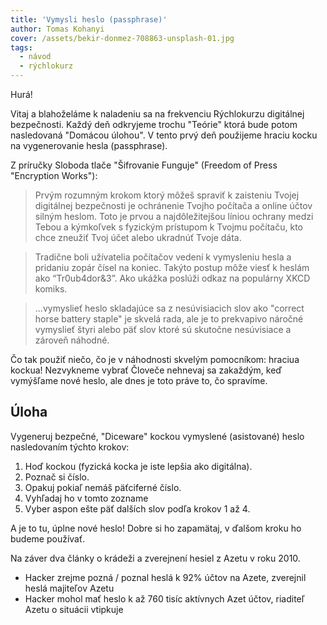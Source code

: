 ```yaml
---
title: 'Vymysli heslo (passphrase)'
author: Tomas Kohanyi
cover: /assets/bekir-donmez-708863-unsplash-01.jpg
tags:
  - návod
  - rýchlokurz
---
```


Hurá!

Vitaj a blahoželáme k naladeniu sa na frekvenciu Rýchlokurzu digitálnej bezpečnosti. Každý deň odkryjeme trochu "Teórie" ktorá bude potom nasledovaná "Domácou úlohou". V tento prvý deň použijeme hraciu kocku na vygenerovanie hesla (passphrase).

Z príručky Sloboda tlače "Šifrovanie Funguje" (Freedom of Press "Encryption Works"):

> Prvým rozumným krokom ktorý môžeš spraviť k zaisteniu Tvojej digitálnej bezpečnosti je ochránenie Tvojho počítača a online účtov silným heslom. Toto je prvou a najdôležitejšou líniou ochrany medzi Tebou a kýmkoľvek s fyzickým prístupom k Tvojmu počítaču, kto chce zneužiť Tvoj účet alebo ukradnúť Tvoje dáta.

> Tradične boli užívatelia počítačov vedení k vymysleniu hesla a pridaniu zopár čísel na koniec. Takýto postup môže viesť k heslám ako “Tr0ub4dor&3”. Ako ukážka poslúži odkaz na populárny XKCD komiks.

> ...vymyslieť heslo skladajúce sa z nesúvisiacich slov ako "correct horse battery staple" je skvelá rada, ale je to prekvapivo náročné vymyslieť štyri alebo päť slov ktoré sú skutočne nesúvisiace a zároveň náhodné.

Čo tak použiť niečo, čo je v náhodnosti skvelým pomocníkom: hraciua kockua! Nezvykneme vybrať Človeče nehnevaj sa zakaždým, keď vymýšľame nové heslo, ale dnes je toto práve to, čo spravíme.

## Úloha

Vygeneruj bezpečné, "Diceware" kockou vymyslené (asistované) heslo nasledovaním týchto krokov:

1. Hoď kockou (fyzická kocka je iste lepšia ako digitálna).
2. Poznač si číslo.
3. Opakuj pokiaľ nemáš päťciferné číslo.
4. Vyhľadaj ho v tomto zozname
5. Vyber aspon ešte päť dalších slov podľa krokov 1 až 4.

A je to tu, úplne nové heslo! Dobre si ho zapamätaj, v ďalšom kroku ho budeme používať.

Na záver dva články o krádeži a zverejnení hesiel z Azetu v roku 2010.

- Hacker zrejme pozná / poznal heslá k 92% účtov na Azete, zverejnil heslá majiteľov Azetu
- Hacker mohol mať heslo k až 760 tisíc aktívnych Azet účtov, riaditeľ Azetu o situácii vtipkuje
